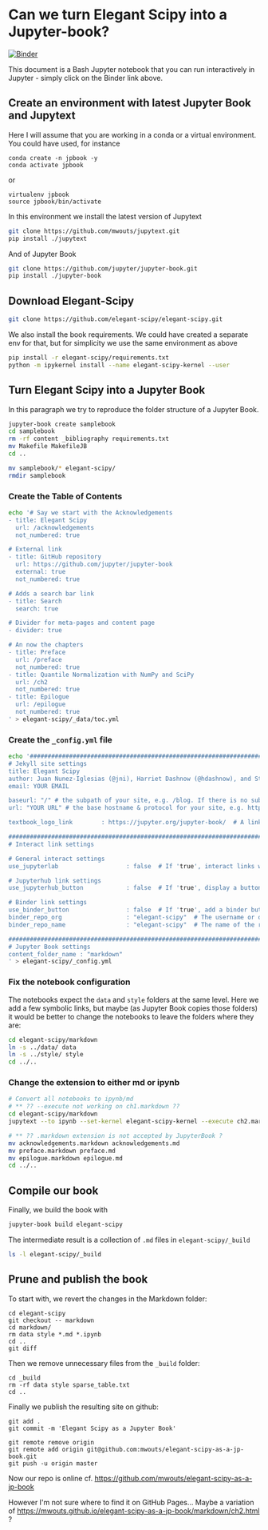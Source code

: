 # Can we turn Elegant Scipy into a Jupyter-book?

[![Binder](https://mybinder.org/badge_logo.svg)](https://mybinder.org/v2/gh/mwouts/jupyter-book-experiments/master?filepath=Elegant_Scipy_as_a_Jupyter_Book.md)

This document is a Bash Jupyter notebook that you can run interactively in Jupyter - simply click on the Binder link above.

## Create an environment with latest Jupyter Book and Jupytext

Here I will assume that you are working in a conda or a virtual environment. You could have used, for instance

```
conda create -n jpbook -y
conda activate jpbook
```

or 

```
virtualenv jpbook
source jpbook/bin/activate
```

In this environment we install the latest version of Jupytext

```bash
git clone https://github.com/mwouts/jupytext.git
pip install ./jupytext
```

And of Jupyter Book

```bash
git clone https://github.com/jupyter/jupyter-book.git
pip install ./jupyter-book
```

## Download Elegant-Scipy

```bash
git clone https://github.com/elegant-scipy/elegant-scipy.git
```

We also install the book requirements. We could have created a separate env for that, but for simplicity we use the same environment as above

```bash
pip install -r elegant-scipy/requirements.txt
python -m ipykernel install --name elegant-scipy-kernel --user
```

## Turn Elegant Scipy into a Jupyter Book

In this paragraph we try to reproduce the folder structure of a Jupyter Book.

```bash
jupyter-book create samplebook
cd samplebook
rm -rf content _bibliography requirements.txt
mv Makefile MakefileJB
cd ..

mv samplebook/* elegant-scipy/
rmdir samplebook
```

### Create the Table of Contents

```bash
echo '# Say we start with the Acknowledgements
- title: Elegant Scipy
  url: /acknowledgements
  not_numbered: true

# External link
- title: GitHub repository
  url: https://github.com/jupyter/jupyter-book
  external: true
  not_numbered: true

# Adds a search bar link
- title: Search
  search: true

# Divider for meta-pages and content page
- divider: true

# An now the chapters
- title: Preface
  url: /preface
  not_numbered: true
- title: Quantile Normalization with NumPy and SciPy
  url: /ch2
  not_numbered: true
- title: Epilogue
  url: /epilogue
  not_numbered: true
' > elegant-scipy/_data/toc.yml
```

### Create the `_config.yml` file

```bash
echo '#######################################################################################
# Jekyll site settings
title: Elegant Scipy
author: Juan Nunez-Iglesias (@jni), Harriet Dashnow (@hdashnow), and Stéfan van der Walt (@stefanv)
email: YOUR EMAIL

baseurl: "/" # the subpath of your site, e.g. /blog. If there is no subpath for your site, use an empty string ""
url: "YOUR URL" # the base hostname & protocol for your site, e.g. http://example.com

textbook_logo_link        : https://jupyter.org/jupyter-book/  # A link for the logo.

#######################################################################################
# Interact link settings

# General interact settings
use_jupyterlab                   : false  # If 'true', interact links will use JupyterLab as the interface

# Jupyterhub link settings
use_jupyterhub_button            : false  # If 'true', display a button that will direct users to a JupyterHub (that you provide)

# Binder link settings
use_binder_button                : false  # If 'true', add a binder button for interactive links
binder_repo_org                  : "elegant-scipy"  # The username or organization that owns this repository
binder_repo_name                 : "elegant-scipy"  # The name of the repository on the web

#######################################################################################
# Jupyter Book settings
content_folder_name : "markdown"
' > elegant-scipy/_config.yml
```

### Fix the notebook configuration

The notebooks expect the `data` and `style` folders at the same level. Here we add a few symbolic links, but maybe (as Jupyter Book copies those folders) it would be better to change the notebooks to leave the folders where they are:

```bash
cd elegant-scipy/markdown
ln -s ../data/ data
ln -s ../style/ style
cd ../..
```

### Change the extension to either md or ipynb

```bash
# Convert all notebooks to ipynb/md 
# ** ?? --execute not working on ch1.markdown ??
cd elegant-scipy/markdown
jupytext --to ipynb --set-kernel elegant-scipy-kernel --execute ch2.markdown

# ** ?? .markdown extension is not accepted by JupyterBook ?
mv acknowledgements.markdown acknowledgements.md
mv preface.markdown preface.md
mv epilogue.markdown epilogue.md
cd ../..
```

## Compile our book

Finally, we build the book with

```bash
jupyter-book build elegant-scipy
```

The intermediate result is a collection of `.md` files in `elegant-scipy/_build`

```bash
ls -l elegant-scipy/_build
```

## Prune and publish the book

To start with, we revert the changes in the Markdown folder:

```
cd elegant-scipy
git checkout -- markdown
cd markdown/
rm data style *.md *.ipynb
cd ..
git diff
```

Then we remove unnecessary files from the `_build` folder:

```
cd _build
rm -rf data style sparse_table.txt
cd ..
```

Finally we publish the resulting site on github:

```
git add .
git commit -m 'Elegant Scipy as a Jupyter Book'

git remote remove origin
git remote add origin git@github.com:mwouts/elegant-scipy-as-a-jp-book.git
git push -u origin master
```

Now our repo is online cf. https://github.com/mwouts/elegant-scipy-as-a-jp-book

However I'm not sure where to find it on GitHub Pages... Maybe a variation of https://mwouts.github.io/elegant-scipy-as-a-jp-book/markdown/ch2.html ?
